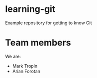# learning-git
Example repository for getting to know Git

# Team members

We are:

* Mark Tropin
* Arian Forotan 
